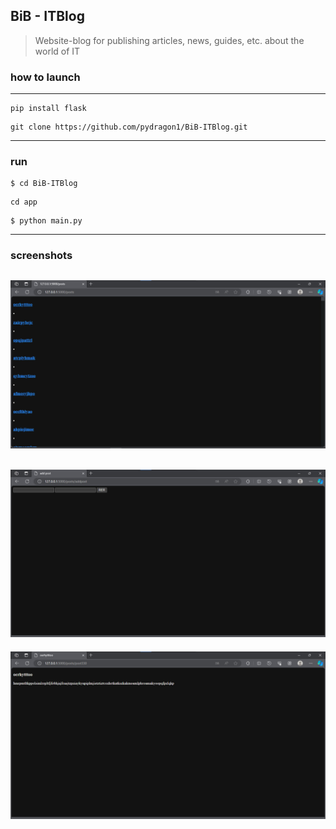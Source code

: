 ## BiB - ITBlog
> Website-blog for publishing articles, news, guides, etc. about the world of IT

### how to launch

---

```
pip install flask
```

```
git clone https://github.com/pydragon1/BiB-ITBlog.git
```

---
### run
```
$ cd BiB-ITBlog
```
```
cd app
```
```
$ python main.py
```
---
### screenshots


![posts](img\img_3.jpg 'posts')
---

![rp](img\img_2.jpg "Add post")
---

![reding](img\img_1.jpg "reading post")